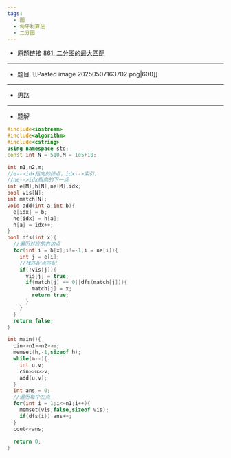 ```yaml
---
tags:
  - 图
  - 匈牙利算法
  - 二分图
---
```

- 原题链接
  [861. 二分图的最大匹配](https://www.acwing.com/problem/content/863/)
---
- 题目
  ![[Pasted image 20250507163702.png|600]]
---
- 思路
  
---
- 题解
```cpp
#include<iostream>
#include<algorithm>
#include<cstring>
using namespace std;
const int N = 510,M = 1e5+10;

int n1,n2,m;
//e-->idx指向的终点，idx-->索引，
//ne-->idx指向的下一点
int e[M],h[N],ne[M],idx;
bool vis[N];
int match[N];
void add(int a,int b){
  e[idx] = b;
  ne[idx] = h[a];
  h[a] = idx++;
}
bool dfs(int x){
  //遍历对应的右边点
  for(int i = h[x];i!=-1;i = ne[i]){
    int j = e[i];
    //找匹配点匹配
    if(!vis[j]){
      vis[j] = true;
      if(match[j] == 0||dfs(match[j])){
        match[j] = x;
        return true;
      }
    }
  }
  return false;
}

int main(){
  cin>>n1>>n2>>m;
  memset(h,-1,sizeof h);
  while(m--){
    int u,v;
    cin>>u>>v;
    add(u,v);
  }
  int ans = 0;
  //遍历每个左点
  for(int i = 1;i<=n1;i++){
    memset(vis,false,sizeof vis);
    if(dfs(i)) ans++;
  }
  cout<<ans;
  
  return 0;
}
```
